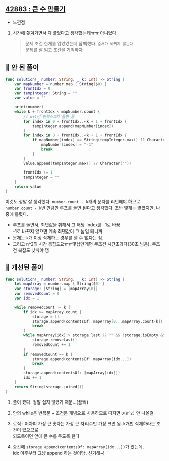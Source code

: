 ## [42883 : 큰 수 만들기](https://programmers.co.kr/learn/courses/30/lessons/42883)

- 느낀점

1. 시간에 쫒겨가면서 다 풀었다고 생각했는데ㅠㅠ 아니었다 </br>
   > 문제 조건 한개를 읽었었는데 깜빽했다. `순서가 바뀌지 않는다` </br>
   > 문제를 잘 읽고 조건을 기억하자

## 📌 안 된 풀이

```swift
func solution(_ number: String, _ k: Int) -> String {
    var mapNumber = number.map { String($0) }
    var frontIdx = 0
    var tempInteger: String = ""
    var value = ""

    print(number)
    while k + frontIdx < mapNumber.count {
        // k+1번 인덱스까지 돌면 끝
        for index in 0 + frontIdx..<k + 1 + frontIdx {
            tempInteger.append(mapNumber[index])
        }
        for index in 0 + frontIdx..<k + 1 + frontIdx {
            if mapNumber[index] == String(tempInteger.max() ?? Character("")) {
                mapNumber[index] = "-1"
                break
            }
        }
        value.append(tempInteger.max() ?? Character(""))

        frontIdx += 1
        tempInteger = ""
    }
    return value
}
```

이것도 정말 잘 생각했다. `number.count - k`개의 문자를 리턴해야 하므로 </br>
`number.count - k`번 만큼만 루프를 돌면 된다고 생각했다.
초반 몇개는 맞았지만, 나중에 틀렸다.

- 루프를 돌면서, 최댓값을 취해서 그 해당 Index를 -1로 바꿈 </br>
  -1로 바꾸지 않으면 계속 최댓값이 그 놈일 테니까
- 문제는 `k`개 이상 삭제하는 경우를 셀 수 없다는 점.
- 그리고 n^2의 시간 복잡도요ㅠㅠ몇십만개면 무조건 시간초과다(30초 넘음). 무조건 복잡도 낮춰야 댐

## 📌 개선된 풀이

```swift
func solution(_ number: String, _ k: Int) -> String {
    let mapArray = number.map { String($0) }
    var storage: [String] = [mapArray[0]]
    var removedCount = 0
    var idx = 1

    while removedCount != k {
        if idx >= mapArray.count {
            storage = []
            storage.append(contentsOf: mapArray[0...mapArray.count-k])
            break
        }
        while mapArray[idx] > storage.last ?? "" && !storage.isEmpty && removedCount != k {
            storage.removeLast()
            removedCount += 1
        }
        if removedCount == k {
            storage.append(contentsOf: mapArray[idx...])
            break
        }
        storage.append(contentsOf: [mapArray[idx]])
        idx += 1
    }
    return String(storage.joined())
}
```

1. 풀이 봤다. 정말 쉽지 않았기 때문...(끔찍)
2. 안의 while은 반복문 + 조건문 개념으로 사용하므로 따지면 `O(n^2)` 안 나올걸
3. 로직 : 어차피 가장 큰 숫자는 가장 큰 자리수만 가장 크면 됨. k개만 삭제하라는 조건이 있으므로 </br>
   되도록이면 앞에 큰 수를 두도록 한다

4. 중간에 `storage.append(contentsOf: mapArray[idx...])`가 있는데, </br>
   idx 이후부터 그냥 append 하는 것이당. 신기해~!
